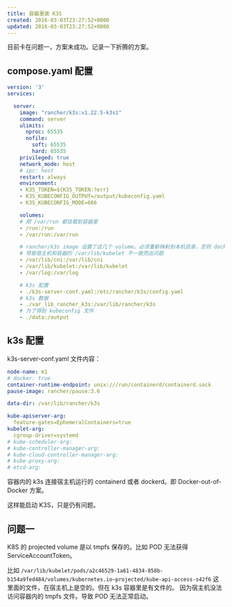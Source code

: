 ```yaml
---
title: 容器里装 K3S
created: 2016-03-03T23:27:52+0800
updated: 2016-03-03T23:27:52+0800
---
```



目前卡在问题一，方案未成功。记录一下折腾的方案。

## compose.yaml 配置

```yaml
version: '3'
services:

  server:
    image: "rancher/k3s:v1.22.5-k3s1"
    command: server
    ulimits:
      nproc: 65535
      nofile:
        soft: 65535
        hard: 65535
    privileged: true
    network_mode: host
    # ipc: host
    restart: always
    environment:
    - K3S_TOKEN=${K3S_TOKEN:?err}
    - K3S_KUBECONFIG_OUTPUT=/output/kubeconfig.yaml
    - K3S_KUBECONFIG_MODE=666

    volumes:
    # 把 /var/run 都挂载到容器里
    - /run:/run
    - /var/run:/var/run

    # rancher/k3s image 设置了这几个 volume。必须重新映射到本机目录，否则 docker 会映射到随机目录。
    # 导致宿主机和容器的 /var/lib/kubelet 不一致而出问题
    - /var/lib/cni:/var/lib/cni
    - /var/lib/kubelet:/var/lib/kubelet
    - /var/log:/var/log

    # k3s 配置
    - ./k3s-server-conf.yaml:/etc/rancher/k3s/config.yaml
    # k3s 数据
    - ./var_lib_rancher_k3s:/var/lib/rancher/k3s
    # 为了得到 kubeconfig 文件
    - ./data:/output
```

## k3s 配置

k3s-server-conf.yaml 文件内容：

```yaml
node-name: m1
# docker: true
container-runtime-endpoint: unix:///run/containerd/containerd.sock
pause-image: rancher/pause:3.6

data-dir: /var/lib/rancher/k3s

kube-apiserver-arg:
  feature-gates=EphemeralContainers=true
kubelet-arg:
  cgroup-driver=systemd
# kube-scheduler-arg:
# kube-controller-manager-arg:
# kube-cloud-controller-manager-arg:
# kube-proxy-arg:
# etcd-arg:
```

容器内的 k3s 连接宿主机运行的 containerd 或者 dockerd。即 Docker-out-of-Docker 方案。

这样能启动 K3S，只是仍有问题。

## 问题一

K8S 的 projected volume 是以 tmpfs 保存的。比如 POD 无法获得 ServiceAccountToken。

比如 `/var/lib/kubelet/pods/a2c46529-1a61-4834-858b-b154a9fed484/volumes/kubernetes.io~projected/kube-api-access-s42f6` 这里面的文件，在宿主机上是空的。但在 k3s 容器里是有文件的。
因为宿主机没法访问容器内的 tmpfs 文件。导致 POD 无法正常启动。
